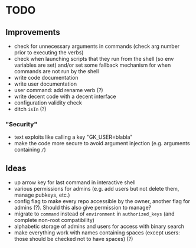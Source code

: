 # TODO


## Improvements
- check for unnecessary arguments in commands (check arg number prior to executing the verbs)
- check when launching scripts that they run from the shell (so env variables are set) and/or set some fallback mechanism for when commands are not run by the shell
- write code documentation
- write user documentation
- user command: add rename verb (?)
- write decent code with a decent interface
- configuration validity check
- ditch `isIn` (?)

### "Security"
- text exploits like calling a key "GK_USER=blabla"
- make the code more secure to avoid argument injection (e.g. arguments containing `/`)

## Ideas
- up arrow key for last command in interactive shell
- various permissions for admins (e.g. add users but not delete them, manage pubkeys, etc.)
- config flag to make every repo accessible by the owner, another flag for admins (?). Should this also give permission to manage?
- migrate to `command` instead of `environment` in `authorized_keys` (and complete non-root compatibility)
- alphabetic storage of admins and users for access with binary search
- make everything work with names containing spaces (except users: those should be checked not to have spaces) (?)
